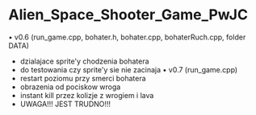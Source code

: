 # Alien_Space_Shooter_Game_PwJC

• v0.6 (run_game.cpp, bohater.h, bohater.cpp, bohaterRuch.cpp, folder DATA)
  - dzialajace sprite'y chodzenia bohatera
  - do testowania czy sprite'y sie nie zacinaja
• v0.7 (run_game.cpp)
  - restart poziomu przy smerci bohatera
  - obrazenia od pociskow wroga
  - instant kill przez kolizje z wrogiem i lava
  - UWAGA!!! JEST TRUDNO!!!
